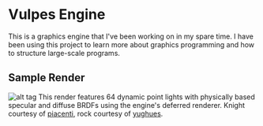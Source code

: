 # Vulpes Engine
This is a graphics engine that I've been working on in my spare time. I have been using this project to learn more about graphics programming and how to structure large-scale programs. 

## Sample Render
![alt tag](http://i.imgur.com/oVLjY0y.png)
This render features 64 dynamic point lights with physically based specular and diffuse BRDFs using the engine's deferred renderer.
Knight courtesy of [piacenti](http://opengameart.org/content/knight-2), rock courtesy of [yughues](http://opengameart.org/content/rocks-0).
